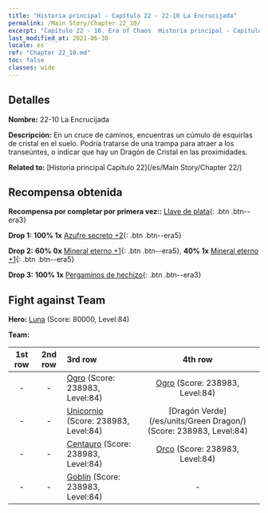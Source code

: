 ```yaml
---
title: "Historia principal - Capítulo 22 - 22-10 La Encrucijada"
permalink: /Main Story/Chapter 22_10/
excerpt: "Capítulo 22 - 10. Era of Chaos  Historia principal - Capítulo 22_10. 22-10 La Encrucijada"
last_modified_at: 2021-06-30
locale: es
ref: "Chapter 22_10.md"
toc: false
classes: wide
---
```


## Detalles

 **Nombre:** 22-10 La Encrucijada

 **Descripción:** En un cruce de caminos, encuentras un cúmulo de esquirlas de cristal en el suelo. Podría tratarse de una trampa para atraer a los transeúntes, o indicar que hay un Dragón de Cristal en las proximidades.

 **Related to:** [Historia principal Capítulo 22](/es/Main Story/Chapter 22/)

## Recompensa obtenida

 **Recompensa por completar por primera vez::** [Llave de plata](/ItemsES/con_693/){: .btn .btn--era3}

 **Drop 1:** **100% 1x** [Azufre secreto +2](/ItemsES/mat_78/){: .btn .btn--era5}

 **Drop 2:** **60% 0x** [Mineral eterno +1](/ItemsES/mat_68/){: .btn .btn--era5}, **40% 1x** [Mineral eterno +1](/ItemsES/mat_68/){: .btn .btn--era5}

 **Drop 3:** **100% 1x** [Pergaminos de hechizo](/ItemsES/con_694/){: .btn .btn--era3}


## Fight against Team
 **Hero:** [Luna](/es/heroes/Luna/) (Score: 80000, Level:84)

 **Team:**


  | 1st row | 2nd row | 3rd row | 4th row |
  |:----:|:----:|:----|:----:|
  | - | - | [Ogro](/es/units/Ogre/) (Score: 238983, Level:84)  | [Ogro](/es/units/Ogre/) (Score: 238983, Level:84)  |
  | - | - | [Unicornio](/es/units/Unicorn/) (Score: 238983, Level:84)  | [Dragón Verde](/es/units/Green Dragon/) (Score: 238983, Level:84)  |
  | - | - | [Centauro](/es/units/Centaur/) (Score: 238983, Level:84)  | [Orco](/es/units/Orc/) (Score: 238983, Level:84)  |
  | - | - | [Goblin](/es/units/Goblin/) (Score: 238983, Level:84)  | - |


